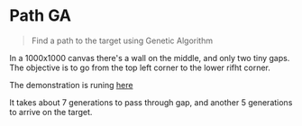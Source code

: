 # Path GA
> Find a path to the target using Genetic Algorithm

In a 1000x1000 canvas there's a wall on the middle, and only two tiny gaps.
The objective is to go from the top left corner to the lower rifht corner.

The demonstration is runing [here](https://lucaslopes.github.io/path-ga/)

It takes about 7 generations to pass through gap, and another 5 generations to arrive on the target. 
